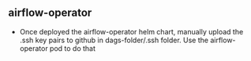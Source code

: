 airflow-operator
-----------------

- Once deployed the airflow-operator helm chart, manually upload the .ssh key pairs to github in dags-folder/.ssh folder. Use the airflow-operator pod to do that